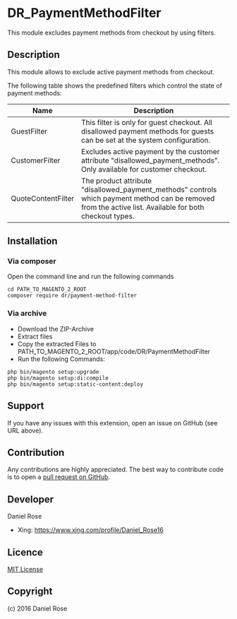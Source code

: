 # DR_PaymentMethodFilter
This module excludes payment methods from checkout by using filters.

## Description
This module allows to exclude active payment methods from checkout.

The following table shows the predefined filters which control the state of payment methods:

|Name|Description|
|---|---|
|GuestFilter|This filter is only for guest checkout. All disallowed payment methods for guests can be set at the system configuration.|
|CustomerFilter|Excludes active payment by the customer attribute "disallowed_payment_methods". Only available for customer checkout.|
|QuoteContentFilter|The product attribute "disallowed_payment_methods" controls which payment method can be removed from the active list. Available for both checkout types.|

## Installation

### Via composer
Open the command line and run the following commands
```
cd PATH_TO_MAGENTO_2_ROOT
composer require dr/payment-method-filter
```

### Via archive
* Download the ZIP-Archive
* Extract files
* Copy the extracted Files to PATH_TO_MAGENTO_2_ROOT/app/code/DR/PaymentMethodFilter
* Run the following Commands:
```
php bin/magento setup:upgrade
php bin/magento setup:di:compile
php bin/magento setup:static-content:deploy
```

## Support
If you have any issues with this extension, open an issue on GitHub (see URL above).

## Contribution
Any contributions are highly appreciated. The best way to contribute code is to open a [pull request on GitHub](https://help.github.com/articles/using-pull-requests/).

## Developer
Daniel Rose

* Xing: https://www.xing.com/profile/Daniel_Rose16

## Licence
[MIT License](https://opensource.org/licenses/MIT)

## Copyright
(c) 2016 Daniel Rose